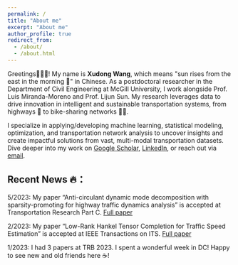 ```yaml
---
permalink: /
title: "About me"
excerpt: "About me"
author_profile: true
redirect_from: 
  - /about/
  - /about.html
---
```


Greetings🧚🏻‍♀️! My name is **Xudong Wang**, which means "sun rises from the east in the morning 🌅" in Chinese. As a postdoctoral researcher in the Department of Civil Engineering at McGill University, I work alongside Prof. Luis Miranda-Moreno and Prof. Lijun Sun. My research leverages data to drive innovation in intelligent and sustainable transportation systems, from highways 🚗 to bike-sharing networks 🚴‍♂️.

I specialize in applying/developing machine learning, statistical modeling, optimization, and transportation network analysis to uncover insights and create impactful solutions from vast, multi-modal transportation datasets. Dive deeper into my work on [Google Scholar](https://scholar.google.com/citations?user=UNLmdv4AAAAJ&hl=en), [LinkedIn](https://www.linkedin.com/in/xudong-wang-985b13178/), or reach out via [email](xudong.wang2@mail.mcgill.ca). 



## Recent News 🔥：

5/2023: My paper “Anti-circulant dynamic mode decomposition with sparsity-promoting for highway traffic dynamics analysis” is accepted at Transportation Research Part C. [Full paper](https://arxiv.org/abs/2302.07108) 

2/2023: My paper “Low-Rank Hankel Tensor Completion for Traffic Speed Estimation” is accepted at IEEE Transactions on ITS. [Full paper](https://arxiv.org/abs/2105.11335)

1/2023: I had 3 papers at TRB 2023. I spent a wonderful week in DC! Happy to see new and old friends here ☕️!

